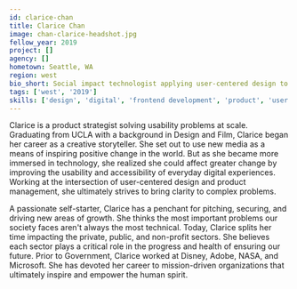 ```yaml
---
id: clarice-chan
title: Clarice Chan
image: chan-clarice-headshot.jpg
fellow_year: 2019
project: []
agency: []
hometown: Seattle, WA
region: west
bio_short: Social impact technologist applying user-centered design to solve human-centered problems at scale.
tags: ['west', '2019']
skills: ['design', 'digital', 'frontend development', 'product', 'user experience']
---
```


Clarice is a product strategist solving usability problems at scale. Graduating from UCLA with a background in Design and Film, Clarice began her career as a creative storyteller. She set out to use new media as a means of inspiring positive change in the world. But as she became more immersed in technology, she realized she could affect greater change by improving the usability and accessibility of everyday digital experiences. Working at the intersection of user-centered design and product management, she ultimately strives to bring clarity to complex problems.

A passionate self-starter, Clarice has a penchant for pitching, securing, and driving new areas of growth. She thinks the most important problems our society faces aren't always the most technical. Today, Clarice splits her time impacting the private, public, and non-profit sectors. She believes each sector plays a critical role in the progress and health of ensuring our future. Prior to Government, Clarice worked at Disney, Adobe, NASA, and Microsoft. She has devoted her career to mission-driven organizations that ultimately inspire and empower the human spirit.
